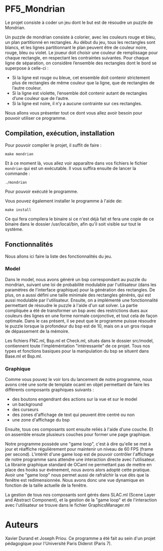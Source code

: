 # PF5_Mondrian

Le projet consiste à coder un jeu dont le but est de résoudre un puzzle de Mondrian.

Un puzzle de mondrian consiste à colorier, avec les couleurs rouge et bleu, un plan partitionné en rectangles. Au début du jeu, tous les rectangles sont blancs, et les lignes partitionnant le plan peuvent être de couleur noire, rouge, bleu ou violet. Le joueur doit choisir une couleur de remplissage pour chaque rectangle, en respectant les contraintes suivantes. Pour chaque ligne de séparation, on considère l’ensemble des rectangles dont le bord se superpose à celle-ci :
  - Si la ligne est rouge ou bleue, cet ensemble doit contenir strictement plus de rectangles de même
couleur que la ligne, que de rectangles de l’autre couleur.
  - Si la ligne est violette, l’ensemble doit contenir autant de rectangles d’une couleur que de l’autre.
  - Si la ligne est noire, il n’y a aucune contrainte sur ces rectangles.

Nous allons vous présenter tout ce dont vous allez avoir besoin pour pouvoir utiliser ce programme.

## Compilation, exécution, installation

Pour pouvoir compiler le projet, il suffit de faire :
```
make mondrian
```
Et à ce moment là, vous allez voir apparaître dans vos fichiers le fichier `mondrian` qui est un exécutable.
Il vous suffira ensuite de lancer la commande :
```
./mondrian
```
Pour pouvoir exécuté le programme.

Vous pouvez également installer le programme à l'aide de:
```
make install
```
Ce qui fera compilera le binaire si ce n'est déjà fait et fera une copie de ce binaire dans le dossier /usr/local/bin, afin qu'il soit visible sur tout le système.

## Fonctionnalités

Nous allons ici faire la liste des fonctionnalités du jeu.

### Model

Dans le model, nous avons généré un bsp correspondant au puzzle du mondrian, suivant une loi de probabilité modulable par l'utilisateur (dans les paramètres de l'interface graphique) pour la génération des rectangles.
De plus, on a aussi défini une taille minimale des rectangles générés, qui est aussi modulable par l'utilisateur.
Ensuite, on a implémenté une fonctionnalité permettant de résoudre le puzzle à l'aide d'un sat solver. La partie compliquée a été de transformer un bsp avec des restrictions dues aux couleurs des lignes en une forme normale conjonctive, et tout cela de façon optimale. Dans le cas présent, il se peut que le programme puisse résoudre le puzzle lorsque la profondeur du bsp est de 10, mais on a un gros risque de dépassement de la mémoire.

Les fichiers FNC.ml, Bsp.ml et Check.ml, situés dans le dossier src/model, contiennent toute l'impléméntation "intéressante" de ce projet. Tous nos types et fonctions basiques pour la manipulation du bsp se situent dans Base.ml et Bsp.ml.

### Graphique

Comme vous pouvez le voir lors du lancement de notre programme, nous avons créé une sorte de template ocaml en objet permettant de faire les différents composants graphiques suivants :
- des boutons engendrant des actions sur la vue et sur le model
- un background
- des curseurs
- des zones d'affichage de text qui peuvent être centré ou non
- une zone d'affichage du bsp

Ensuite, tous ces composants sont ensuite reliés à l'aide d'une couche. Et on assemble ensute plusieurs couches pour former une page graphique.

Notre programme possède une "game loop", c'est à dire qu'elle se met à jour et réaffiche régulièrement pour maintenir un niveau de 60 FPS (frame per second). L'intérêt d'une game loop est de pouvoir contrôler l'affichage de notre programme sans attendre une interaction directe avec l'utilisateur. La librairie graphique standard de OCaml ne permettant pas de mettre en place des hooks sur événement, nous avons alors adopté cette pratique. Avoir une "game loop" nous permet aussi de rafraîchir la vue dès que la fenêtre est redimensionnée. Nous avons donc une vue dynamique en fonction de la taille actuelle de la fenêtre.

La gestion de tous nos composants sont gérés dans SLAC.ml (Scene Layer and Abstract Component), et la gestion de la "game loop" et de l'interaction avec l'utilisateur se trouve dans le fichier GraphicsManager.ml

# Auteurs

Xavier Durand et Joseph Priou.
Ce programme a été fait au sein d'un projet pédagogique pour l'Université Paris Diderot (Paris 7).
